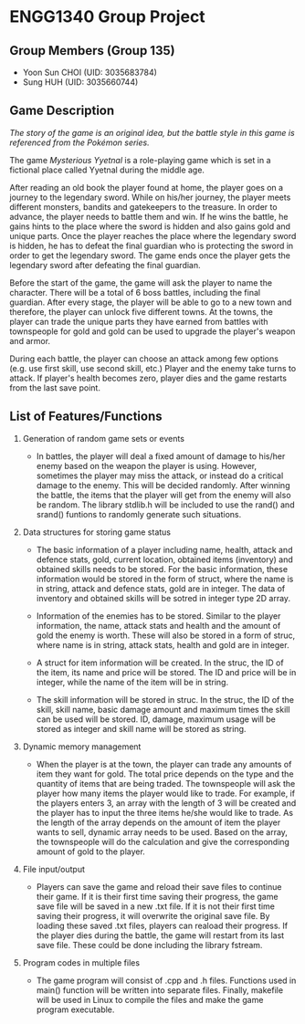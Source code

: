 # ENGG1340 Group Project
## Group Members (Group 135)
- Yoon Sun CHOI (UID: 3035683784)
- Sung HUH (UID: 3035660744)

## Game Description
*The story of the game is an original idea, but the battle style in this game is referenced from the Pokémon series.*

The game *Mysterious Yyetnal* is a role-playing game which is set in a fictional place called Yyetnal during the middle age.

After reading an old book the player found at home, the player goes on a journey to the legendary sword. While on his/her journey, the player meets different monsters, bandits and gatekeepers to the treasure. In order to advance, the player needs to battle them and win. If he wins the battle, he gains hints to the place where the sword is hidden and also gains gold and unique parts. Once the player reaches the place where the legendary sword is hidden, he has to defeat the final guardian who is protecting the sword in order to get the legendary sword. The game ends once the player gets the legendary sword after defeating the final guardian.

Before the start of the game, the game will ask the player to name the character. There will be a total of 6 boss battles, including the final guardian. After every stage, the player will be able to go to a new town and therefore, the player can unlock five different towns. At the towns, the player can trade the unique parts they have earned from battles with townspeople for gold and gold can be used to upgrade the player's weapon and armor.

During each battle, the player can choose an attack among few options (e.g. use first skill, use second skill, etc.) Player and the enemy take turns to attack. If player's health becomes zero, player dies and the game restarts from the last save point.  

## List of Features/Functions
1. Generation of random game sets or events
   - In battles, the player will deal a fixed amount of damage to his/her enemy based on the weapon the player is using. However, sometimes the player may miss the attack, or instead do a critical damage to the enemy. This will be decided randomly. After winning the battle, the items that the player will get from the enemy will also be random. The library stdlib.h will be included to use the rand() and srand() funtions to randomly generate such situations.

2. Data structures for storing game status
   - The basic information of a player including name, health, attack and defence stats, gold, current location, obtained items (inventory) and obtained skills needs to be stored. For the basic information, these information would be stored in the form of struct, where the name is in string, attack and defence stats, gold are in integer. The data of inventory and obtained skills will be sotred in integer type 2D array.
   
   - Information of the enemies has to be stored. Similar to the player information, the name, attack stats and health and the amount of gold the enemy is worth. These will also be stored in a form of struc, where name is in string, attack stats, health and gold are in integer.
   
   - A struct for item information will be created. In the struc, the ID of the item, its name and price will be stored. The ID and price will be in integer, while the name of the item will be in string.
   
   - The skill information will be stored in struc. In the struc, the ID of the skill, skill name, basic damage amount and maximum times the skill can be used will be stored. ID, damage, maximum usage will be stored as integer and skill name will be stored as string.
   
3. Dynamic memory management
   - When the player is at the town, the player can trade any amounts of item they want for gold. The total price depends on the type and the quantity of items that are being traded. The townspeople will ask the player how many items the player would like to trade. For example, if the players enters 3, an array with the length of 3 will be created and the player has to input the three items he/she would like to trade. As the length of the array depends on the amount of item the player wants to sell, dynamic array needs to be used. Based on the array, the townspeople will do the calculation and give the corresponding amount of gold to the player.
   
4. File input/output
   - Players can save the game and reload their save files to continue their game. If it is their first time saving their progress, the game save file will be saved in a new .txt file. If it is not their first time saving their progress, it will overwrite the original save file. By loading these saved .txt files, players can reaload their progress. If the player dies during the battle, the game will restart from its last save file. These could be done including the library fstream. 

5. Program codes in multiple files
   - The game program will consist of .cpp and .h files. Functions used in main() function will be written into separate files. Finally, makefile will be used in Linux to compile the files and make the game program executable.
